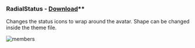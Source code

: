 ### RadialStatus - [Download](https://github.com/Gibbu/Powercord-Themes/raw/master/RadialStatus/RadialStatus.zip)**  
Changes the status icons to wrap around the avatar. Shape can be changed inside the theme file.

![members](https://i.imgur.com/4zZU4iw.jpg)